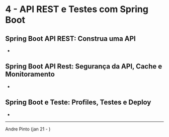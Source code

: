 # 4 - API REST e Testes com Spring Boot
## Spring Boot API REST: Construa uma API
* 
## Spring Boot API Rest: Segurança da API, Cache e Monitoramento
* 
## Spring Boot e Teste: Profiles, Testes e Deploy
* 

---
Andre Pinto (jan 21 - )
